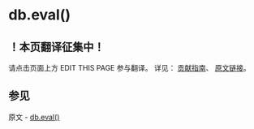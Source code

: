 # db.eval()

## ！本页翻译征集中！

请点击页面上方 EDIT THIS PAGE 参与翻译。
详见：
[贡献指南]( https://github.com/JinMuInfo/MongoDB-Manual-zh/blob/master/CONTRIBUTING.md )、
[原文链接](  https://docs.mongodb.com/manual/reference/method/db.eval/  )。

## 参见

原文 - [db.eval()]( https://docs.mongodb.com/manual/reference/method/db.eval/ )

